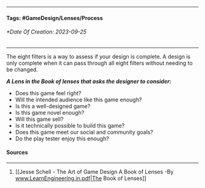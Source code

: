 __________________________________________________________________________
#### **Tags:** #GameDesign/Lenses/Process
###### *Date Of Creation: 2023-09-25
__________________________________________________________________________

The eight filters is a way to assess if your design is complete. A design is only complete when it can pass through all eight filters without needing to be changed.

***A Lens in the Book of lenses that asks the designer to consider:***
- Does this game feel right?
- Will the intended audience like this game enough?
- Is this a well-designed game?
- Is this game novel enough?
- Will this game sell?
- Is it technically possible to build this game?
- Does this game meet our social and community goals?
- Do the play tester enjoy this enough?
#### Sources
__________________________________________________________________________
1. [[Jesse Schell - The Art of Game Design A Book of Lenses -By www.LearnEngineering.in.pdf|The Book of Lenses]]